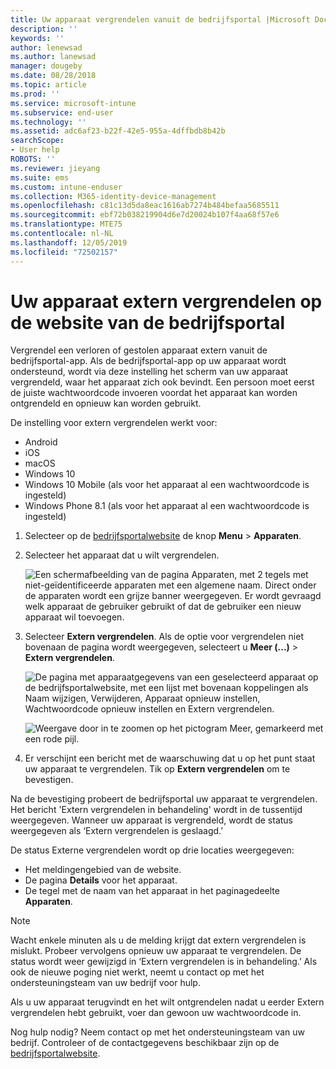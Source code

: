 ```yaml
---
title: Uw apparaat vergrendelen vanuit de bedrijfsportal |Microsoft Docs
description: ''
keywords: ''
author: lenewsad
ms.author: lanewsad
manager: dougeby
ms.date: 08/28/2018
ms.topic: article
ms.prod: ''
ms.service: microsoft-intune
ms.subservice: end-user
ms.technology: ''
ms.assetid: adc6af23-b22f-42e5-955a-4dffbdb8b42b
searchScope:
- User help
ROBOTS: ''
ms.reviewer: jieyang
ms.suite: ems
ms.custom: intune-enduser
ms.collection: M365-identity-device-management
ms.openlocfilehash: c81c13d5da8eac1616ab7274b484befaa5685511
ms.sourcegitcommit: ebf72b038219904d6e7d20024b107f4aa68f57e6
ms.translationtype: MTE75
ms.contentlocale: nl-NL
ms.lasthandoff: 12/05/2019
ms.locfileid: "72502157"
---
```

# <a name="remotely-lock-your-device-from-the-company-portal-website"></a>Uw apparaat extern vergrendelen op de website van de bedrijfsportal

Vergrendel een verloren of gestolen apparaat extern vanuit de bedrijfsportal-app. Als de bedrijfsportal-app op uw apparaat wordt ondersteund, wordt via deze instelling het scherm van uw apparaat vergrendeld, waar het apparaat zich ook bevindt. Een persoon moet eerst de juiste wachtwoordcode invoeren voordat het apparaat kan worden ontgrendeld en opnieuw kan worden gebruikt.   

De instelling voor extern vergrendelen werkt voor:

* Android
* iOS
* macOS
* Windows 10
* Windows 10 Mobile (als voor het apparaat al een wachtwoordcode is ingesteld)
* Windows Phone 8.1 (als voor het apparaat al een wachtwoordcode is ingesteld)  

1. Selecteer op de [bedrijfsportalwebsite](https://portal.manage.microsoft.com) de knop __Menu__ > __Apparaten__.  

2. Selecteer het apparaat dat u wilt vergrendelen.  

    ![Een schermafbeelding van de pagina Apparaten, met 2 tegels met niet-geïdentificeerde apparaten met een algemene naam. Direct onder de apparaten wordt een grijze banner weergegeven. Er wordt gevraagd welk apparaat de gebruiker gebruikt of dat de gebruiker een nieuw apparaat wil toevoegen.](./media/rename-reset-device-step2-1808.png) 

3. Selecteer **Extern vergrendelen**. Als de optie voor vergrendelen niet bovenaan de pagina wordt weergegeven, selecteert u **Meer (...)**  > **Extern vergrendelen**.  

   ![De pagina met apparaatgegevens van een geselecteerd apparaat op de bedrijfsportalwebsite, met een lijst met bovenaan koppelingen als Naam wijzigen, Verwijderen, Apparaat opnieuw instellen, Wachtwoordcode opnieuw instellen en Extern vergrendelen. ](./media/rename-reset-device-1808.png) 

    ![Weergave door in te zoomen op het pictogram Meer, gemarkeerd met een rode pijl.](./media/rename-reset-device-step3-more-1808.png)    

4. Er verschijnt een bericht met de waarschuwing dat u op het punt staat uw apparaat te vergrendelen. Tik op **Extern vergrendelen** om te bevestigen.

Na de bevestiging probeert de bedrijfsportal uw apparaat te vergrendelen. Het bericht 'Extern vergrendelen in behandeling' wordt in de tussentijd weergegeven. Wanneer uw apparaat is vergrendeld, wordt de status weergegeven als ‘Extern vergrendelen is geslaagd.’  

De status Externe vergrendelen wordt op drie locaties weergegeven:

* Het meldingengebied van de website.
* De pagina **Details** voor het apparaat.
* De tegel met de naam van het apparaat in het paginagedeelte **Apparaten**.  

> [!Note]
> Wacht enkele minuten als u de melding krijgt dat extern vergrendelen is mislukt. Probeer vervolgens opnieuw uw apparaat te vergrendelen. De status wordt weer gewijzigd in ‘Extern vergrendelen is in behandeling.’ Als ook de nieuwe poging niet werkt, neemt u contact op met het ondersteuningsteam van uw bedrijf voor hulp.

Als u uw apparaat terugvindt en het wilt ontgrendelen nadat u eerder Extern vergrendelen hebt gebruikt, voer dan gewoon uw wachtwoordcode in.  

Nog hulp nodig? Neem contact op met het ondersteuningsteam van uw bedrijf. Controleer of de contactgegevens beschikbaar zijn op de [bedrijfsportalwebsite](https://go.microsoft.com/fwlink/?linkid=2010980).
